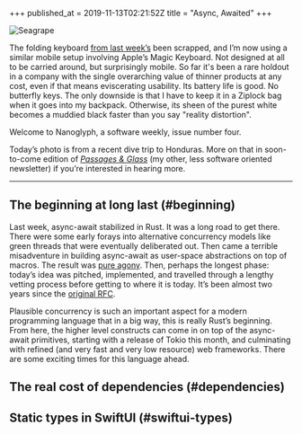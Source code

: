 +++
published_at = 2019-11-13T02:21:52Z
title = "Async, Awaited"
+++

![Seagrape](/assets/images/nanoglyphs/004-async-awaited/seagrape@2x.jpg)

The folding keyboard [from last week’s](/nanoglyphs/003-12-factors) been scrapped, and I’m now using a similar mobile setup involving Apple’s Magic Keyboard. Not designed at all to be carried around, but surprisingly mobile. So far it's been a rare holdout in a company with the single overarching value of thinner products at any cost, even if that means eviscerating usability. Its battery life is good. No butterfly keys. The only downside is that I have to keep it in a Ziplock bag when it goes into my backpack. Otherwise, its sheen of the purest white becomes a muddied black faster than you say "reality distortion".

Welcome to Nanoglyph, a software weekly, issue number four.

Today’s photo is from a recent dive trip to Honduras. More on that in soon-to-come edition of [_Passages & Glass_](https://brandur.org/newsletter) (my other, less software oriented newsletter) if you’re interested in hearing more.

---

## The beginning at long last (#beginning)

Last week, async-await stabilized in Rust. It was a long road to get there. There were some early forays into alternative concurrency models like green threads that were eventually deliberated out. Then came a terrible misadventure in building async-await as user-space abstractions on top of macros. The result was [pure agony](/fragments/rust-brick-walls). Then, perhaps the longest phase: today’s idea was pitched, implemented, and travelled through a lengthy vetting process before getting to where it is today. It’s been almost two years since the [original RFC](https://github.com/rust-lang/rfcs/pull/2394).

Plausible concurrency is such an important aspect for a modern programming language that in a big way, this is really Rust’s beginning. From here, the higher level constructs can come in on top of the async-await primitives, starting with a release of Tokio this month, and culminating with refined (and very fast and very low resource) web frameworks. There are some exciting times for this language ahead. 

## The real cost of dependencies (#dependencies)

## Static types in SwiftUI (#swiftui-types)

